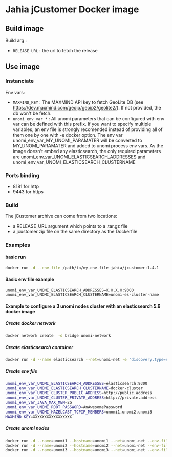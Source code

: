 # Jahia jCustomer Docker image

## Build image
Build arg :
* `RELEASE_URL` : the url to fetch the release

## Use image
### Instanciate
Env vars:
* `MAXMIND_KEY` : The MAXMIND API key to fetch GeoLite DB (see https://dev.maxmind.com/geoip/geoip2/geolite2/). If not provided, the db won't be fetch.
* `unomi_env_var_*` : All unomi parameters that can be configured with env var can be defined with this prefix. If you want to specify multiple variables, an env file is strongly recomended instead of providing all of them one by one with -e docker option. The env var unomi_env_var_MY_UNOMI_PARAMATER will be converted to MY_UNOMI_PARAMATER and added to unomi process env vars. As the image doesn't embed any elasticsearch, the only required parameters are unomi_env_var_UNOMI_ELASTICSEARCH_ADDRESSES and unomi_env_var_UNOMI_ELASTICSEARCH_CLUSTERNAME

### Ports binding
- 8181 for http
- 9443 for https

### Build

The jCustomer archive can come from two locations:
 - a RELEASE_URL argument which points to a .tar.gz file
 - a jcustomer.zip file on the same directory as the Dockerfile

### Examples
#### basic run
```bash
docker run -d --env-file /path/to/my-env-file jahia/jcustomer:1.4.1
```

#### Basic env file example
```
unomi_env_var_UNOMI_ELASTICSEARCH_ADDRESSES=X.X.X.X:9300
unomi_env_var_UNOMI_ELASTICSEARCH_CLUSTERNAME=unomi-es-cluster-name
```

#### Example to configure a 3 unomi nodes cluster with an elasticsearch 5.6 docker image
##### Create docker network
``` bash
docker network create  -d bridge unomi-network
```
##### Create elasticsearch container
``` bash
docker run -d --name elasticsearch --net=unomi-net -e "discovery.type=single-node" -e xpack.security.enabled=false docker.elastic.co/elasticsearch/elasticsearch:5.6.16
```
##### Create env file
``` bash
unomi_env_var_UNOMI_ELASTICSEARCH_ADDRESSES=elasticsearch:9300
unomi_env_var_UNOMI_ELASTICSEARCH_CLUSTERNAME=docker-cluster
unomi_env_var_UNOMI_CLUSTER_PUBLIC_ADDRESS=http://public.address
unomi_env_var_UNOMI_CLUSTER_PRIVATE_ADDRESS=http://private.address
unomi_env_var_JAVA_MAX_MEM=2G
unomi_env_var_UNOMI_ROOT_PASSWORD=AnAwesomePassword
unomi_env_var_UNOMI_HAZELCAST_TCPIP_MEMBERS=unomi1,unomi2,unomi3
MAXMIND_KEY=XXXXXXXXXXXXXXXXX
```
##### Create unomi nodes
``` bash
docker run -d --name=unomi1 --hostname=unomi1 --net=unomi-net --env-file ./env_file jahia/jcustomer:1.4.1
docker run -d --name=unomi2 --hostname=unomi2 --net=unomi-net --env-file ./env_file jahia/jcustomer:1.4.1
docker run -d --name=unomi3 --hostname=unomi3 --net=unomi-net --env-file ./env_file jahia/jcustomer:1.4.1
```
